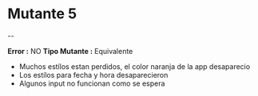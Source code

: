 # Mutante 5

--

**Error :** NO
**Tipo Mutante :** Equivalente

* Muchos estílos estan perdidos, el color naranja de la app desaparecio
* Los estílos para fecha y hora desaparecieron
* Algunos input no funcionan como se espera
